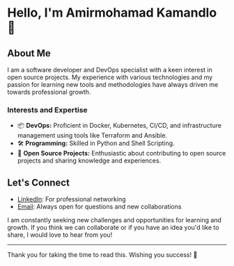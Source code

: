 # Hello, I'm Amirmohamad Kamandlo 👋

## About Me

I am a software developer and DevOps specialist with a keen interest in open source projects. My experience with various technologies and my passion for learning new tools and methodologies have always driven me towards professional growth.

### Interests and Expertise

- 📦 **DevOps:** Proficient in Docker, Kubernetes, CI/CD, and infrastructure management using tools like Terraform and Ansible.
- 🛠 **Programming:** Skilled in Python and Shell Scripting.
- 🚀 **Open Source Projects:** Enthusiastic about contributing to open source projects and sharing knowledge and experiences.

## Let's Connect

- [LinkedIn](https://www.linkedin.com/in/amirmohamadkamandlo): For professional networking
- [Email](mailto:kamandlo.ir@gmail.com): Always open for questions and new collaborations

I am constantly seeking new challenges and opportunities for learning and growth. If you think we can collaborate or if you have an idea you'd like to share, I would love to hear from you!

---

Thank you for taking the time to read this. Wishing you success! 🚀

